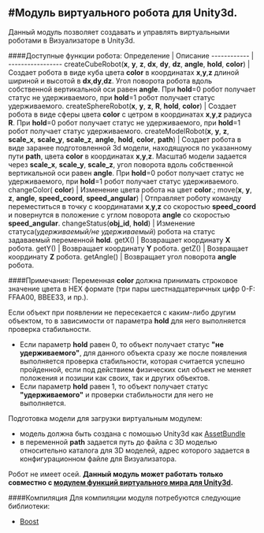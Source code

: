 #Модуль виртуального робота для Unity3d.
-------------------------------
Данный модуль позволяет создавать и управлять виртуальными роботами в Визуализаторе в Unity3d.<br>

####Доступные функции робота:
Определение  | Описание 
------------  | ----------------- 
createCubeRobot(**x**, **y**, **z**, **dx**, **dy**, **dz**, **angle**, **hold**, **color**)	| Создает робота в виде куба цвета **color** в координатах **x**,**y**,**z** длиной шириной и высотой в **dx**,**dy**,**dz**. Угол поворота робота вдоль собственной вертикальной оси равен **angle**. При **hold**=0 робот получает статус не удерживаемого, при **hold**=1 робот получает статус удерживаемого.
createSphereRobot(**x**, **y**, **z**, **R**, **hold**, **color**)	| Создает робота в виде сферы цвета **color** с цетром в координатах **x**,**y**,**z** радиуса **R**. При **hold**=0 робот получает статус не удерживаемого, при **hold**=1 робот получает статус удерживаемого.
createModelRobot(**x**, **y**, **z**, **scale_x**, **scale_y**, **scale_z**, **angle**, **hold**, **color**, **path**)	| Создает робота в виде заранее подготовленной 3d модели, находящуюся по указанному пути **path**, цвета **color** в координатах **x**,**y**,**z**. Масштаб модели задается через **scale_x**, **scale_y**, **scale_z**, угол поворота вдоль собственной вертикальной оси равен **angle**. При **hold**=0 робот получает статус не удерживаемого, при **hold**=1 робот получает статус удерживаемого.
changeColor( **color**)	| Изменение цвета робота на цвет **color**.;
move(**x**, **y**, **z**, **angle**, **speed_coord**, **speed_angular**)	| Отправляет роботу команду переместиться в точку с координатами **x**,**y**,**z** со скоростью **speed_coord** и повернутся в положение с углом поворота **angle** со скоростью **speed_angular**.
changeStatus(**obj_id**, **hold**)	| Изменение статуса(*удерживаемый/не удерживаемый*) робота на статус задаваемый переменной **hold**.
getX()	| Возвращает координату **X** робота.
getY()	| Возвращает координату **Y** робота.
getZ()	| Возвращает координату **Z** робота.
getAngle()	| Возвращает угол поворота **angle** робота.

####Примечания:
Переменная **color** должна принимать строковое значение цвета в HEX формате (три пары шестнадцатеричных цифр 0-F: FFAA00, BBEE33, и пр.).<br>


Если объект при появлении не пересекается с каким-либо другим объектом, то в зависимости от параметра **hold** для него выполняется проверка стабильности.<br>
 - Если параметр **hold** равен 0, то объект получает статус **"не удерживаемого"**, для данного объекта сразу же после появления выполняется проверка стабильности, которая считается успешно пройденной, если под действием физических сил объект не меняет положения и позиции как своих, так и других объектов.<br>
 - Если параметр **hold** равен 1, то объект получает статус **"удерживаемого"** и проверки стабильности для него не выполняется.<br>


Подготовка модели для загрузки виртуальным модулем:<br>
 - модель должна быть создана с помошью Unity3d как [AssetBundle](http://docs.unity3d.com/ru/current/Manual/abfaq.html) <br>
 - в переменной **path** задается путь до файла с 3D моделью относительно каталога для 3D моделей, адрес которого задается в конфигурационном файле для Визуализатора. <br>


Робот не имеет осей.
**Данный модуль может работать только совместно с [модулем функций виртуального мира для Unity3d](https://github.com/RobotControlTechnologies/u3d_function_module).**

####Компиляция
Для компиляции модуля потребуются следующие библиотеки:
- [Boost](http://www.boost.org/)

